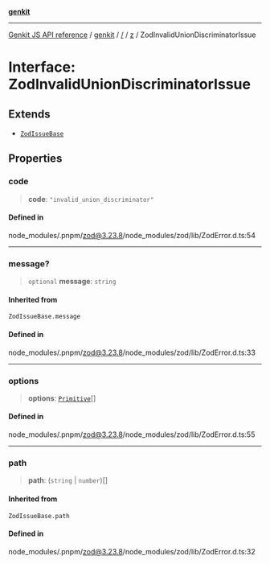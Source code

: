 [**genkit**](../../../README.md)

***

[Genkit JS API reference](../../../../README.md) / [genkit](../../../README.md) / [/](../../../README.md) / [z](../README.md) / ZodInvalidUnionDiscriminatorIssue

# Interface: ZodInvalidUnionDiscriminatorIssue

## Extends

- [`ZodIssueBase`](../type-aliases/ZodIssueBase.md)

## Properties

### code

> **code**: `"invalid_union_discriminator"`

#### Defined in

node\_modules/.pnpm/zod@3.23.8/node\_modules/zod/lib/ZodError.d.ts:54

***

### message?

> `optional` **message**: `string`

#### Inherited from

`ZodIssueBase.message`

#### Defined in

node\_modules/.pnpm/zod@3.23.8/node\_modules/zod/lib/ZodError.d.ts:33

***

### options

> **options**: [`Primitive`](../type-aliases/Primitive.md)[]

#### Defined in

node\_modules/.pnpm/zod@3.23.8/node\_modules/zod/lib/ZodError.d.ts:55

***

### path

> **path**: (`string` \| `number`)[]

#### Inherited from

`ZodIssueBase.path`

#### Defined in

node\_modules/.pnpm/zod@3.23.8/node\_modules/zod/lib/ZodError.d.ts:32
